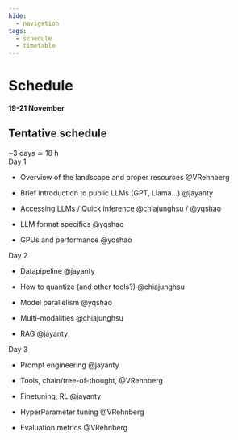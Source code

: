 ```yaml
---
hide:
  - navigation
tags:
  - schedule
  - timetable
---
```


# Schedule
**19-21 November**  

## Tentative schedule

~3 days ≃ 18 h  
Day 1  

* Overview of the landscape and proper resources @VRehnberg  

* Brief introduction to public LLMs (GPT, Llama...) @jayanty  

* Accessing LLMs / Quick inference @chiajunghsu / @yqshao  

* LLM format specifics @yqshao  

* GPUs and performance @yqshao  

Day 2  

* Datapipeline @jayanty  

* How to quantize (and other tools?) @chiajunghsu  

* Model parallelism @yqshao  

* Multi-modalities @chiajunghsu  

* RAG @jayanty  

Day 3  

* Prompt engineering @jayanty  

* Tools, chain/tree-of-thought, @VRehnberg  

* Finetuning, RL @jayanty  

* HyperParameter tuning @VRehnberg  

* Evaluation metrics @VRehnberg  
